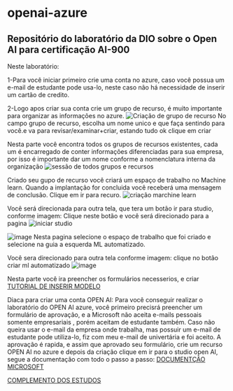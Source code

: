 # openai-azure
## Repositório do laboratório da DIO sobre o Open AI para certificação AI-900

Neste laboratório:

1-Para você iniciar primeiro crie uma conta no azure, caso você possua um e-mail de estudante pode usa-lo, neste caso não há necessidade de inserir um cartão de credito.

2-Logo apos criar sua conta crie um grupo de recurso, é muito importante para organizar as informações no azure.
![Criação de grupo de recurso](https://github.com/FernandaPavao/openai-azure/assets/111402623/cd9aa0b0-727d-4920-938d-89cbe2cc2241)
No campo grupo de recurso, escolha um nome unico e que faça sentindo para você.e va para revisar/examinar+criar, estando tudo ok clique em criar

Nesta parte você encontra todos os grupos de recursos existentes, cada um é encarregado de conter informações diferenciadas para sua empresa, por isso é importante dar um nome conforme a nomenclatura interna da organização
![sessão de todos grupos e recursos](https://github.com/FernandaPavao/openai-azure/assets/111402623/3ecef917-d3bf-47b7-854f-7ad03b05f1a6)

Criado seu gupo de recurso você criará um espaço de trabalho no Machine learn. Quando a implantação for concluida você receberá uma mensagem de conclusão. Clique em ir para recuro.
![criação marchine learn](https://github.com/FernandaPavao/openai-azure/assets/111402623/7872c9fe-c09d-46ff-9aa1-a4a8625c09f9)


Você será direcionada para outra tela, que tera um botão ir para studio, conforme imagem: Clique neste botão e você será direcionado para a pagina 
![iniciar studio](https://github.com/FernandaPavao/openai-azure/assets/111402623/0202492d-4fe6-4bc4-9d6e-9434ad3097d3)

![image](https://github.com/FernandaPavao/openai-azure/assets/111402623/438aba50-f068-4ab3-84a6-5019abf7102c)
Nesta pagina selecione o espaço de trabalho que foi criado e selecione na guia a esquerda ML automatizado.

Você sera direcionado para outra tela conforme imagem: clique no botão criar ml automatizado
![image](https://github.com/FernandaPavao/openai-azure/assets/111402623/e4325e42-d307-4b1b-a58f-138c4e077579)

Nesta parte você ira preencher os formulários necesserios, e criar
[TUTORIAL DE INSERIR MODELO](https://web.dio.me/topics/curso-azure-ai900-tutorial-como-adicionar-um-novo-modelo-no-estudio-azure?back=%2Ftrack%2Fmicrosoft-azure-ai-fundamentals&order=most_usual&page=1&search=&tab=forum&track_id=a088cda7-a37f-451a-b392-46fa7e6ddc55)

Diaca para criar uma conta OPEN AI:
Para você conseguir realizar o laboratório do OPEN AI azure, você primeiro precisrá preencher um formulário de aprovação, e a Microsoft não aceita e-mails pessoais somente empresariais , porém aceitam de estudante também. Caso não queira usar o e-mail da empresa onde trabalha, mas possuir um e-mail de estudante pode utiliza-lo, fiz com meu e-mail de univertária e foi aceito.
A aprovação é rapida, e assim que aprovado seu formulário, crie um recurso OPEN AI no azure e depois da criação clique em ir para o studio open AI, segue a documentação com todo o passo a passo: [DOCUMENTÇÃO MICROSOFT](https://microsoftlearning.github.io/mslearn-ai-fundamentals/Instructions/Labs/13-azure-openai.html)

[COMPLEMENTO DOS ESTUDOS](https://microsoft.github.io/generative-ai-for-beginners/#/)
